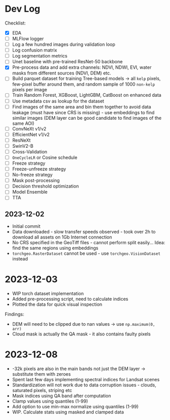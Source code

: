 # Dev Log

Checklist:

- [x] EDA
- [ ] MLFlow logger
- [ ] Log a few hundred images during validation loop
- [ ] Log confusion matrix
- [ ] Log segmentation metrics
- [ ] Unet baseline with pre-trained ResNet-50 backbone
- [x] Pre-process data and add extra channels: NDVI, NDWI, EVI, water masks from different sources (NDVI, DEM) etc.
- [ ] Build parquet dataset for training Tree-based models -> all `kelp` pixels, few-pixel buffer around them, and random sample of 1000 `non-kelp` pixels per image
- [ ] Train Random Forest, XGBoost, LightGBM, CatBoost on enhanced data
- [ ] Use metadata csv as lookup for the dataset
- [ ] Find images of the same area and bin them together to avoid data leakage (must have since CRS is missing) - use
embeddings to find similar images (DEM layer can be good candidate to find images of the same AOI)
- [ ] ConvNeXt v1/v2
- [ ] EfficientNet v1/v2
- [ ] ResNeXt
- [ ] SwinV2-B
- [ ] Cross-Validation
- [ ] `OneCycleLR` or Cosine schedule
- [ ] Freeze strategy
- [ ] Freeze-unfreeze strategy
- [ ] No-freeze strategy
- [ ] Mask post-processing
- [ ] Decision threshold optimization
- [ ] Model Ensemble
- [ ] TTA

## 2023-12-02

* Initial commit
* Data downloaded - slow transfer speeds observed - took over 2h to download all assets on 1Gb Internet connection
* No CRS specified in the GeoTiff files - cannot perform split easily... Idea: find the same regions using embeddings
* `torchgeo.RasterDataset` cannot be used - use `torchgeo.VisionDataset` instead

# 2023-12-03

* WIP torch dataset implementation
* Added pre-processing script, need to calculate indices
* Plotted the data for quick visual inspection

Findings:
* DEM will need to be clipped due to nan values -> use `np.maximum(0, arr)`
* Cloud mask is actually the QA mask - it also contains faulty pixels

# 2023-12-08

* -32k pixels are also in the main bands not just the DEM layer -> substitute them with zeroes
* Spent last few days implementing spectral indices for Landsat scenes
* Standardization will not work due to data corruption issues - clouds, saturated pixels, striping etc
* Mask indices using QA band after computation
* Clamp values using quantiles (1-99)
* Add option to use min-max normalize using quantiles (1-99)
* WIP. Calculate stats using masked and clamped data
